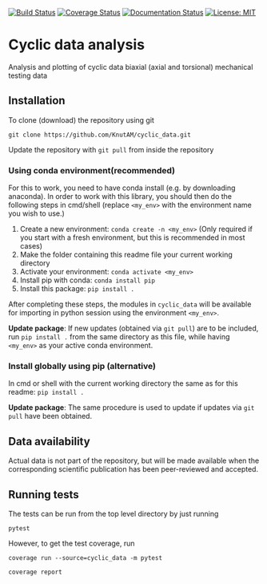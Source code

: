 [![Build Status](https://travis-ci.com/KnutAM/cyclic_data.svg?branch=main&kill_cache=1)](https://travis-ci.com/KnutAM/cyclic_data) [![Coverage Status](https://coveralls.io/repos/github/KnutAM/cyclic_data/badge.svg?branch=main&kill_cache=1)](https://coveralls.io/github/KnutAM/cyclic_data?branch=main) [![Documentation Status](https://readthedocs.org/projects/cyclic-data/badge/?version=latest&kill_cache=1)](https://cyclic-data.readthedocs.io/en/latest/?badge=latest) [![License: MIT](https://img.shields.io/badge/License-MIT-yellow.svg)](https://opensource.org/licenses/MIT)

# Cyclic data analysis
Analysis and plotting of cyclic data biaxial (axial and torsional) mechanical testing data

## Installation

To clone (download) the repository using git

`git clone https://github.com/KnutAM/cyclic_data.git`

Update the repository with `git pull` from inside the repository 

### Using conda environment(recommended)

For this to work, you need to have conda install (e.g. by downloading anaconda). In order to work with this library, you should then do the following steps in cmd/shell (replace `<my_env>` with the environment name you wish to use.)

1. Create a new environment: `conda create -n <my_env>`  (Only required if you start with a fresh environment, but this is recommended in most cases)
2. Make the folder containing this readme file your current working directory
3. Activate your environment: `conda activate <my_env>`
4. Install pip with conda: `conda install pip`
5. Install this package: `pip install .`

After completing these steps, the modules in `cyclic_data` will be available for importing in python session using the environment `<my_env>`. 

**Update package**: If new updates (obtained via `git pull`) are to be included, run `pip install .` from the same directory as this file, while having `<my_env>` as your active conda environment. 

### Install globally using pip (alternative)

In cmd or shell with the current working directory the same as for this readme: `pip install .`

**Update package**: The same procedure is used to update if updates via `git pull` have been obtained. 

## Data availability
Actual data is not part of the repository, but will be made available when the corresponding scientific publication has been peer-reviewed and accepted. 

## Running tests

The tests can be run from the top level directory by just running

``pytest`` 

However, to get the test coverage, run

``coverage run --source=cyclic_data -m pytest``

``coverage report``

